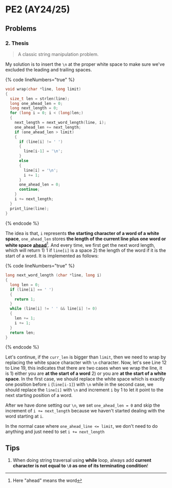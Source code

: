 # PE2 (AY24/25)

## Problems

### 2. Thesis

> A classic string manipulation problem.

My solution is to insert the `\n` at the proper white space to make sure we've excluded the leading and trailing spaces.&#x20;

{% code lineNumbers="true" %}
```c
void wrap(char *line, long limit)
{
  size_t len = strlen(line);
  long one_ahead_len = 0;
  long next_length = 0;
  for (long i = 0; i < (long)len;)
  {
    next_length = next_word_length(line, i);
    one_ahead_len += next_length;
    if (one_ahead_len > limit)
    {
      if (line[i] != ' ')
      {
        line[i-1] = '\n';
      }
      else
      {
        line[i] = '\n';
        i += 1;
      }
      one_ahead_len = 0;
      continue;
    }
    i += next_length;
  }
  print_line(line);
}
```
{% endcode %}

The idea is that, `i` represents **the starting character of a word of a white space**, `one_ahead_len` stores **the length of the current line plus one word or white space** [**ahead**](#user-content-fn-1)[^1]. And every time, we first get the next word length, which will return 1) 1 if `line[i]` is a space 2) the length of the word if it is the start of a word. It is implemented as follows:

{% code lineNumbers="true" %}
```c
long next_word_length (char *line, long i)
{
  long len = 0;
  if (line[i] == ' ')
  {
    return 1;
  }
  while (line[i] != ' ' && line[i] != 0)
  {
    len += 1;
    i += 1;
  }
  return len;
}
```
{% endcode %}

Let's continue, if the `curr_len` is bigger than `limit`, then we need to wrap by replacing the white space character with `\n` character. Now, let's see Line 12 to Line 19, this indicates that there are two cases when we wrap the line, it is 1) either you are **at the start of a word** 2) or you are **at the start of a white space**. In the first case, we should replace the white space which is exactly one position before `i` (`line[i-1]`) with `\n` while in the second case, we should replace the `line[i]` with `\n` and increment `i` by 1 to let it point to the next starting position of a word.

After we have done setting our `\n`, we set `one_ahead_len = 0` and skip the increment of `i += next_length` because we haven't started dealing with the word starting at `i`.

In the normal case where `one_ahead_line <= limit`, we don't need to do anything and just need to set `i += next_length`

## Tips

1. When doing string traversal using **while** loop, always add **current character is not equal to `\0` as one of its terminating condition**!

[^1]: Here "ahead" means the word
